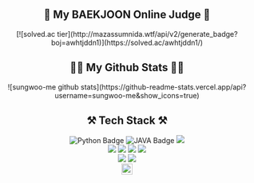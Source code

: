 <!-- ## Hi im sungwoo -->

<!-- ## Baekjoon online -->

<div align="center">
    <h2> 👯 My BAEKJOON Online Judge 👯 </h2>
    <div>
        [![solved.ac tier](http://mazassumnida.wtf/api/v2/generate_badge?boj=awhtjddn1)](https://solved.ac/awhtjddn1/)
    </div>
</div>

<!-- ## github -->

<div align= "center">
    <h2> 👩‍💻 My Github Stats 👩‍💻</h2>
    ![sungwoo-me github stats](https://github-readme-stats.vercel.app/api?username=sungwoo-me&show_icons=true)
</div>

<!-- ## My Language Stats -->
<!-- 
<div align="center">

![Top Langs](https://github-readme-stats.vercel.app/api/top-langs/?username=sungwoo-me&theme=cobalt&exclude_repo=Computer-Science-Engineering&layout=compact&langs_count=10)

</div>
-->

<!-- 
<div align="center">
    <p class="has-line-data" data-line-start="7" data-line-end="9"><img height="160px" src="https://github-readme-stats.vercel.app/api?username=Sim-mi-gyeong&amp;show_icons=true&amp;theme=material-palenight" alt="Sim-mi-gyeong's GitHub stats" /><img height="160px" src="https://github-readme-streak-stats.herokuapp.com/?user=Sim-mi-gyeong&theme=material-palenight&ring=7E6BC4&currStreakLabel=7E6BC4&fire=C79ECF" /></a></p>
</div>
-->
 
<!--  <div align="center">
  
 [![Top Langs](https://github-readme-stats.vercel.app/api/top-langs/?username=sungwoo-me&layout=compact)](https://github.com/anuraghazra/github-readme-stats)
  
 </div> -->
 
<!-- ## ⚒ Tech Stack ⚒ -->
<div align="center">
    <h2>⚒ Tech Stack ⚒</h2>
    <img src="https://img.shields.io/badge/Python-3776AB?style=flat&amp;logo=Python&amp;logoColor=white" alt="Python Badge"> 
    <img src="https://img.shields.io/badge/JAVA-007396?style=flat&amp;logo=JAVA&amp;logoColor=white" alt="JAVA Badge"> 
    <img src="https://img.shields.io/badge/javascript-F7DF1E?style=for-square&logo=javascript&logoColor=black"> 
    </br>
    <img src="https://img.shields.io/badge/Spring-6DB33F.svg?&style=for-square&logo=Spring&logoColor=white">
    <img src="https://img.shields.io/badge/django-092E20?style=for-square&logo=django&logoColor=white">
    <img src="https://img.shields.io/badge/html5-E34F26?style=for-square&logo=html5&logoColor=white"> 
    <img src="https://img.shields.io/badge/css-1572B6?style=for-square&logo=css3&logoColor=white"> 
    </br>
    <img src="https://img.shields.io/badge/mysql-4479A1?style=for-square&logo=mysql&logoColor=white"> 
    <img src="https://img.shields.io/badge/mongoDB-47A248?style=for-square&logo=MongoDB&logoColor=white"/>
    </br>
    <img height="22px" src="https://img.shields.io/badge/Tensorflow-FF6F00?style=flat&amp;logo=Tensorflow&amp;logoColor=white" alt="Tensorflow Badge">
</div>


<!--
**sungwoo-me/sungwoo-me** is a ✨ _special_ ✨ repository because its `README.md` (this file) appears on your GitHub profile.

Here are some ideas to get you started:

- 🔭 I’m currently working on ...
- 🌱 I’m currently learning ...
- 👯 I’m looking to collaborate on ...
- 🤔 I’m looking for help with ...
- 💬 Ask me about ...
- 📫 How to reach me: ...
- 😄 Pronouns: ...
- ⚡ Fun fact: ...
-->
